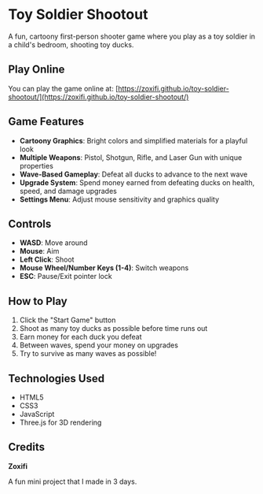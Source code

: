 # Toy Soldier Shootout

A fun, cartoony first-person shooter game where you play as a toy soldier in a child's bedroom, shooting toy ducks.

## Play Online

You can play the game online at: [https://zoxifi.github.io/toy-soldier-shootout/](https://zoxifi.github.io/toy-soldier-shootout/)

## Game Features

- **Cartoony Graphics**: Bright colors and simplified materials for a playful look
- **Multiple Weapons**: Pistol, Shotgun, Rifle, and Laser Gun with unique properties
- **Wave-Based Gameplay**: Defeat all ducks to advance to the next wave
- **Upgrade System**: Spend money earned from defeating ducks on health, speed, and damage upgrades
- **Settings Menu**: Adjust mouse sensitivity and graphics quality

## Controls

- **WASD**: Move around
- **Mouse**: Aim
- **Left Click**: Shoot
- **Mouse Wheel/Number Keys (1-4)**: Switch weapons
- **ESC**: Pause/Exit pointer lock

## How to Play

1. Click the "Start Game" button
2. Shoot as many toy ducks as possible before time runs out
3. Earn money for each duck you defeat
4. Between waves, spend your money on upgrades
5. Try to survive as many waves as possible!

## Technologies Used

- HTML5
- CSS3
- JavaScript
- Three.js for 3D rendering

## Credits
**Zoxifi**

A fun mini project that I made in 3 days.
